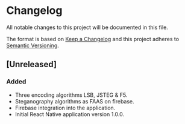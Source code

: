 # Changelog

All notable changes to this project will be documented in this file.

The format is based on [Keep a Changelog](http://keepachangelog.com/en/1.0.0/)
and this project adheres to [Semantic Versioning](http://semver.org/spec/v2.0.0.html).

## [Unreleased]

### Added
- Three encoding algorithms LSB, JSTEG & F5.
- Steganography algorithms as FAAS on firebase.
- Firebase integration into the application.
- Initial React Native application version 1.0.0.

